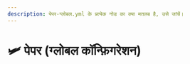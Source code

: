 ```yaml
---
description: पेपर-ग्लोबल.yml के प्रत्येक नोड का क्या मतलब है, उसे जांचें।
---
```


# 🛩️ पेपर (ग्लोबल कॉन्फ़िगरेशन)
